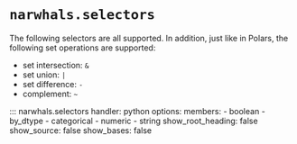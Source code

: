 # `narwhals.selectors`

The following selectors are all supported. In addition, just like in Polars, the following
set operations are supported:

- set intersection: `&`
- set union: `|`
- set difference: `-`
- complement: `~`

::: narwhals.selectors
    handler: python
    options:
      members:
        - boolean
        - by_dtype
        - categorical
        - numeric
        - string
      show_root_heading: false
      show_source: false
      show_bases: false
